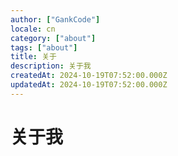 ```yaml
---
author: ["GankCode"]
locale: cn
category: ["about"]
tags: ["about"]
title: 关于
description: 关于我
createdAt: 2024-10-19T07:52:00.000Z
updatedAt: 2024-10-19T07:52:00.000Z
---
```


# 关于我
